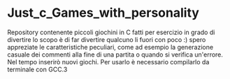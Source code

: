 # Just_c_Games_with_personality
Repository contenente piccoli giochini in C fatti per esercizio in grado di divertire 
lo scopo è di far divertire qualcuno li fuori con poco :)
spero appreziate le caratteristiche peculiari, come ad esempio la generazione casuale dei commenti alla fine di una partita
o quando si verifica un'errore.
Nel tempo inserirò nuovi giochi.
Per usarlo è necessario compilarlo da terminale con GCC.3
